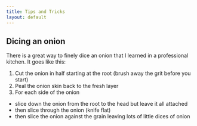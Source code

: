 ```yaml
---
title: Tips and Tricks
layout: default
---
```


## <a name="dice_onion"></a>Dicing an onion
There is a great way to finely dice an onion that I learned in a professional kitchen.  It goes like this:
1. Cut the onion in half starting at the root (brush away the grit before you start)
1. Peal the onion skin back to the fresh layer
1. For each side of the onion
  - slice down the onion from the root to the head but leave it all attached
  - then slice through the onion (knife flat)
  - then slice the onion against the grain leaving lots of little dices of onion
